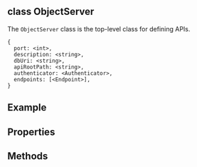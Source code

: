 class ObjectServer
----------

The ```ObjectServer``` class is the top-level class for defining APIs. 

```node
{
  port: <int>,
  description: <string>,
  dbUri: <string>,
  apiRootPath: <string>,
  authenticator: <Authenticator>,
  endpoints: [<Endpoint>],
}
```

Example
----------

Properties
----------

Methods
----------



